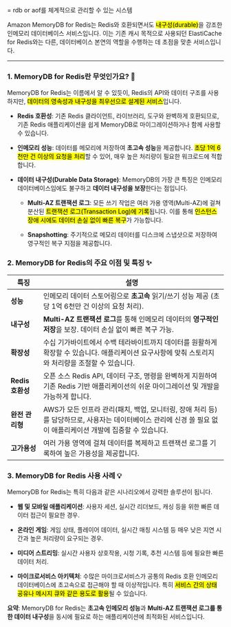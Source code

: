 
= rdb or aof를 체계적으로 관리할 수 있는 시스템

Amazon MemoryDB for Redis는 Redis와 호환되면서도 <mark class="hltr-red">내구성(durable)</mark>을 강조한 인메모리 데이터베이스 서비스입니다. 이는 기존 캐시 목적으로 사용되던 ElastiCache for Redis와는 다른, 데이터베이스 본연의 역할을 수행하는 데 초점을 맞춘 서비스입니다.

---
### 1. MemoryDB for Redis란 무엇인가요? 🤔

MemoryDB for Redis는 이름에서 알 수 있듯이, Redis의 API와 데이터 구조를 사용하지만, <mark class="hltr-red">데이터의 영속성과 내구성을 최우선으로 설계된 서비스</mark>입니다.

- **Redis 호환성**: 기존 Redis 클라이언트, 라이브러리, 도구와 완벽하게 호환되므로, 기존 Redis 애플리케이션을 쉽게 MemoryDB로 마이그레이션하거나 함께 사용할 수 있습니다.

- **인메모리 성능**: 데이터를 메모리에 저장하여 **초고속 성능**을 제공합니다. <mark class="hltr-red">초당 1억 6천만 건 이상의 요청을 처리</mark>할 수 있어, 매우 높은 처리량이 필요한 워크로드에 적합합니다.

- **데이터 내구성(Durable Data Storage)**: MemoryDB의 가장 큰 특징은 인메모리 데이터베이스임에도 불구하고 **데이터 내구성을 보장**한다는 점입니다.
    - **Multi-AZ 트랜잭션 로그**: 모든 쓰기 작업은 여러 가용 영역(Multi-AZ)에 걸쳐 분산된 <mark class="hltr-red">트랜잭션 로그(Transaction Log)에 기록</mark>됩니다. 이를 통해 <mark class="hltr-red">인스턴스 장애 시에도 데이터 손실 없이 빠른 복구</mark>가 가능합니다.

    - **Snapshotting**: 주기적으로 메모리 데이터를 디스크에 스냅샷으로 저장하여 영구적인 복구 지점을 제공합니다.

### 2. MemoryDB for Redis의 주요 이점 및 특징 ✨

| 특징            | 설명                                                                                              |
| ------------- | ----------------------------------------------------------------------------------------------- |
| **성능**        | 인메모리 데이터 스토어링으로 **초고속** 읽기/쓰기 성능 제공 (초당 1억 6천만 건 이상의 요청 처리).                                    |
| **내구성**       | **Multi-AZ 트랜잭션 로그**를 통해 인메모리 데이터의 **영구적인 저장**을 보장. 데이터 손실 없이 빠른 복구 가능.                         |
| **확장성**       | 수십 기가바이트에서 수백 테라바이트까지 데이터를 원활하게 확장할 수 있습니다. 애플리케이션 요구사항에 맞춰 스토리지와 처리량을 조절할 수 있습니다.              |
| **Redis 호환성** | 오픈 소스 Redis API, 데이터 구조, 명령을 완벽하게 지원하여 기존 Redis 기반 애플리케이션의 쉬운 마이그레이션 및 개발을 가능하게 합니다.            |
| **완전 관리형**    | AWS가 모든 인프라 관리(패치, 백업, 모니터링, 장애 처리 등)를 담당하므로, 사용자는 데이터베이스 관리에 신경 쓸 필요 없이 애플리케이션 개발에 집중할 수 있습니다. |
| **고가용성**      | 여러 가용 영역에 걸쳐 데이터를 복제하고 트랜잭션 로그를 기록하여 높은 가용성을 제공합니다.                                             |

### 3. MemoryDB for Redis 사용 사례 💡

MemoryDB for Redis는 특히 다음과 같은 시나리오에서 강력한 솔루션이 됩니다.

- **웹 및 모바일 애플리케이션**: 사용자 세션, 실시간 리더보드, 캐싱 등을 위한 빠른 데이터 접근이 필요한 경우.

- **온라인 게임**: 게임 상태, 플레이어 데이터, 실시간 매칭 시스템 등 매우 낮은 지연 시간과 높은 처리량이 요구되는 경우.

- **미디어 스트리밍**: 실시간 사용자 상호작용, 시청 기록, 추천 시스템 등에 필요한 빠른 데이터 처리.

- **마이크로서비스 아키텍처**: 수많은 마이크로서비스가 공통의 Redis 호환 인메모리 데이터베이스에 초고속으로 접근해야 할 때 이상적입니다. 특히 <mark class="hltr-red">서비스 간의 상태 공유나 메시지 큐와 같은 용도로 활용</mark>될 수 있습니다.

**요약**: MemoryDB for Redis는 **초고속 인메모리 성능**과 **Multi-AZ 트랜잭션 로그를 통한 데이터 내구성**을 동시에 필요로 하는 애플리케이션에 최적화된 서비스입니다.
